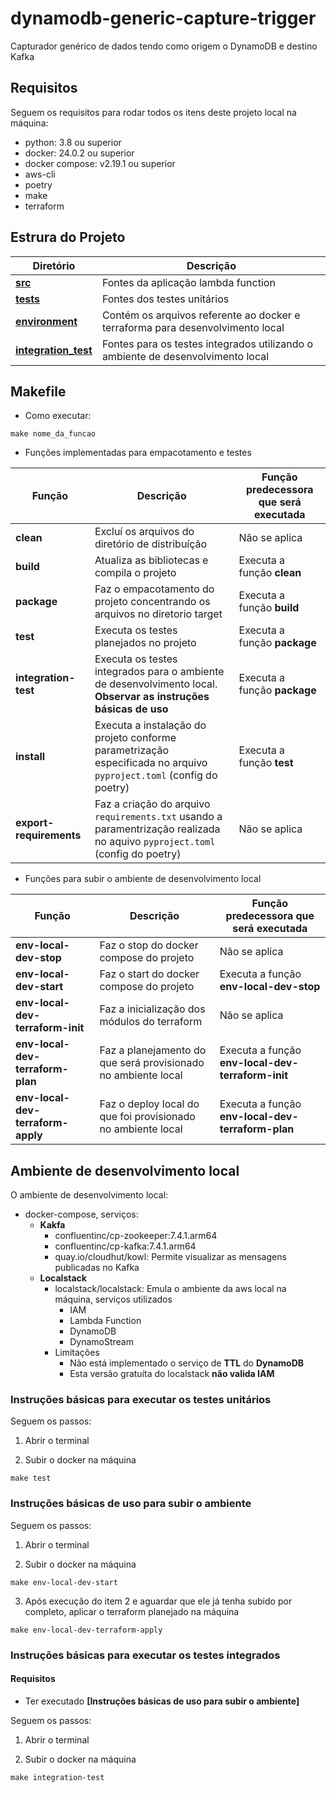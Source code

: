 # dynamodb-generic-capture-trigger

Capturador genérico de dados tendo como origem o DynamoDB e destino Kafka

## Requisitos

Seguem os requisitos para rodar todos os itens deste projeto local na máquina:

- python: 3.8 ou superior
- docker: 24.0.2 ou superior
- docker compose: v2.19.1 ou superior
- aws-cli
- poetry
- make
- terraform

## Estrura do Projeto

| Diretório                                | Descrição                                                                       | 
|------------------------------------------|---------------------------------------------------------------------------------|
| **[src](src)**                           | Fontes da aplicação lambda function                                             |
| **[tests](tests)**                       | Fontes dos testes unitários                                                     |
| **[environment](environment)**           | Contém os arquivos referente ao docker e terraforma para desenvolvimento local  |
| **[integration_test](integration_test)** | Fontes para os testes integrados utilizando o ambiente de desenvolvimento local |

## Makefile

- Como executar:

```
make nome_da_funcao 
```

- Funções implementadas para empacotamento e testes

| Função                  | Descrição                                                                                                                    | Função predecessora que será executada |
|-------------------------|------------------------------------------------------------------------------------------------------------------------------|----------------------------------------|
| **clean**               | Excluí os arquivos do diretório de distribuíção                                                                              | Não se aplica                          |
| **build**               | Atualiza as bibliotecas e compila o projeto                                                                                  | Executa a função **clean**             |
| **package**             | Faz o empacotamento do projeto concentrando os arquivos no diretorio target                                                  | Executa a função **build**             |
| **test**                | Executa os testes planejados no projeto                                                                                      | Executa a função **package**           |
| **integration-test**    | Executa os testes integrados para o ambiente de desenvolvimento local. **Observar as instruções básicas de uso**             | Executa a função **package**           |
| **install**             | Executa a instalação do projeto conforme parametrização especificada no arquivo `pyproject.toml` (config do poetry)          | Executa a função **test**              |
| **export-requirements** | Faz a criação do arquivo `requirements.txt` usando a paramentrização realizada no aquivo `pyproject.toml` (config do poetry) | Não se aplica                          |

- Funções para subir o ambiente de desenvolvimento local

| Função                            | Descrição                                                     | Função predecessora que será executada            |
|-----------------------------------|---------------------------------------------------------------|---------------------------------------------------|
| **env-local-dev-stop**            | Faz o stop do docker compose do projeto                       | Não se aplica                                     |
| **env-local-dev-start**           | Faz o start do docker compose do projeto                      | Executa a função **env-local-dev-stop**           |
| **env-local-dev-terraform-init**  | Faz a inicialização dos módulos do terraform                  | Não se aplica                                     |
| **env-local-dev-terraform-plan**  | Faz a planejamento do que será provisionado no ambiente local | Executa a função **env-local-dev-terraform-init** |
| **env-local-dev-terraform-apply** | Faz o deploy local do que foi provisionado no ambiente local  | Executa a função **env-local-dev-terraform-plan** |

## Ambiente de desenvolvimento local

O ambiente de desenvolvimento local:

- docker-compose, serviços:
    - **Kakfa**
        - confluentinc/cp-zookeeper:7.4.1.arm64
        - confluentinc/cp-kafka:7.4.1.arm64
        - quay.io/cloudhut/kowl: Permite visualizar as mensagens publicadas no Kafka
    - **Localstack**
        - localstack/localstack: Emula o ambiente da aws local na máquina, serviços utilizados
            - IAM
            - Lambda Function
            - DynamoDB
            - DynamoStream
        - Limitações
            - Não está implementado o serviço de **TTL** do **DynamoDB**
            - Esta versão gratuíta do localstack **não valida IAM**

### Instruções básicas para executar os testes unitários

Seguem os passos:

1. Abrir o terminal

2. Subir o docker na máquina

```shell
make test
```

### Instruções básicas de uso para subir o ambiente

Seguem os passos:

1. Abrir o terminal

2. Subir o docker na máquina

```shell
make env-local-dev-start
```

3. Após execução do item 2 e aguardar que ele já tenha subido por completo, aplicar o terraform planejado na máquina

```shell
make env-local-dev-terraform-apply
```


### Instruções básicas para executar os testes integrados

#### Requisitos
- Ter executado **[Instruções básicas de uso para subir o ambiente]**

Seguem os passos:

1. Abrir o terminal

2. Subir o docker na máquina

```shell
make integration-test
```